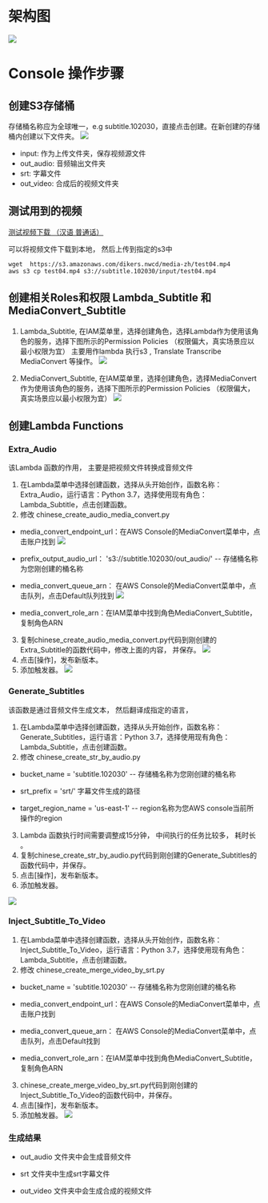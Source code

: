 # 架构图
![](./images/architecture.png)
# Console 操作步骤
## 创建S3存储桶
存储桶名称应为全球唯一，e.g subtitle.102030，直接点击创建。在新创建的存储桶内创建以下文件夹。
![](./images/bucket.png)
* input: 作为上传文件夹，保存视频源文件  
* out_audio: 音频输出文件夹  
* srt: 字幕文件  
* out_video: 合成后的视频文件夹

## 测试用到的视频 

[测试视频下载 （汉语 普通话）](https://s3.amazonaws.com/dikers.nwcd/media-zh/test04.mp4)

可以将视频文件下载到本地， 然后上传到指定的s3中
```
wget  https://s3.amazonaws.com/dikers.nwcd/media-zh/test04.mp4 
aws s3 cp test04.mp4 s3://subtitle.102030/input/test04.mp4

```


## 创建相关Roles和权限  Lambda_Subtitle 和 MediaConvert_Subtitle
1. Lambda_Subtitle, 在IAM菜单里，选择创建角色，选择Lambda作为使用该角色的服务，选择下图所示的Permission Policies （权限偏大，真实场景应以最小权限为宜）
   主要用作lambda 执行s3 , Translate  Transcribe MediaConvert 等操作。
![](./images/Lambda_Subtitle.png)

2. MediaConvert_Subtitle, 在IAM菜单里，选择创建角色，选择MediaConvert作为使用该角色的服务，选择下图所示的Permission Policies （权限偏大，真实场景应以最小权限为宜）
![](./images/MediaConvert_Subtitle.png)

## 创建Lambda Functions
### Extra_Audio
该Lambda 函数的作用， 主要是把视频文件转换成音频文件

1. 在Lambda菜单中选择创建函数，选择从头开始创作，函数名称：Extra_Audio，运行语言：Python 3.7，选择使用现有角色：Lambda_Subtitle，点击创建函数。
2. 修改 chinese_create_audio_media_convert.py
* media_convert_endpoint_url：在AWS Console的MediaConvert菜单中，点击账户找到
![](./images/001.png)
* prefix_output_audio_url： 's3://subtitle.102030/out_audio/' -- 存储桶名称为您刚创建的桶名称

* media_convert_queue_arn： 在AWS Console的MediaConvert菜单中，点击队列，点击Default队列找到
![](./images/002.png)

* media_convert_role_arn：在IAM菜单中找到角色MediaConvert_Subtitle，复制角色ARN

3. 复制chinese_create_audio_media_convert.py代码到刚创建的Extra_Subtitle的函数代码中，修改上面的内容， 并保存。
![](./images/Extra_Audio_Code.png)
4. 点击[操作]，发布新版本。
5. 添加触发器。
![](./images/Lambda_Trigger_Input.png)

### Generate_Subtitles
该函数是通过音频文件生成文本， 然后翻译成指定的语言， 

1. 在Lambda菜单中选择创建函数，选择从头开始创作，函数名称：Generate_Subtitles，运行语言：Python 3.7，选择使用现有角色：Lambda_Subtitle，点击创建函数。
2. 修改 chinese_create_str_by_audio.py
* bucket_name = 'subtitle.102030' -- 存储桶名称为您刚创建的桶名称

* srt_prefix = 'srt/'  字幕文件生成的路径

* target_region_name = 'us-east-1' -- region名称为您AWS console当前所操作的region

3. Lambda 函数执行时间需要调整成15分钟， 中间执行的任务比较多， 耗时长 。
4. 复制chinese_create_str_by_audio.py代码到刚创建的Generate_Subtitles的函数代码中，并保存。
5. 点击[操作]，发布新版本。
6. 添加触发器。

![](./images/Lambda_Trigger_Input_Outaudio.png)

### Inject_Subtitle_To_Video
1. 在Lambda菜单中选择创建函数，选择从头开始创作，函数名称：Inject_Subtitle_To_Video，运行语言：Python 3.7，选择使用现有角色：Lambda_Subtitle，点击创建函数。
2. 修改 chinese_create_merge_video_by_srt.py

* bucket_name = 'subtitle.102030' -- 存储桶名称为您刚创建的桶名称

* media_convert_endpoint_url：在AWS Console的MediaConvert菜单中，点击账户找到

* media_convert_queue_arn： 在AWS Console的MediaConvert菜单中，点击队列，点击Default找到

* media_convert_role_arn：在IAM菜单中找到角色MediaConvert_Subtitle，复制角色ARN

3. chinese_create_merge_video_by_srt.py代码到刚创建的Inject_Subtitle_To_Video的函数代码中，并保存。
4. 点击[操作]，发布新版本。
5. 添加触发器。
![](./images/Lambda_Trigger_Input_Srt.png)


### 生成结果

* out_audio 文件夹中会生成音频文件

* srt 文件夹中生成srt字幕文件

* out_video 文件夹中会生成合成的视频文件


